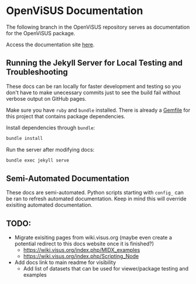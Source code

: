 # OpenViSUS Documentation

The following branch in the OpenViSUS repository serves as documentation for the OpenViSUS package.

Access the documentation site [here](https://sci-visus.github.io/OpenVisus/).

## Running the Jekyll Server for Local Testing and Troubleshooting

These docs can be ran locally for faster development and testing so you don't have to make unecessary commits just to see the build fail without verbose output on GitHub pages.

Make sure you have `ruby` and `bundle` installed. There is already a [Gemfile](Gemfile) for this project that contains package dependencies.

Install dependencies through `bundle`:
```bash
bundle install
```

Run the server after modifying docs:
```bash
bundle exec jekyll serve
```

## Semi-Automated Documentation

These docs are semi-automated. Python scripts starting with `config_` can be ran to refresh automated documentation. Keep in mind this will override exisiting automated documentation.

## TODO:

- Migrate exisiting pages from wiki.visus.org (maybe even create a potential redirect to this docs website once it is finished?)
    - https://wiki.visus.org/index.php/MIDX_examples
    - https://wiki.visus.org/index.php/Scripting_Node
- Add docs link to main readme for visibility
    - Add list of datasets that can be used for viewer/package testing and examples
